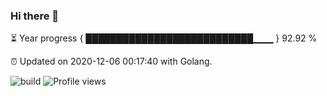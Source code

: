 ### Hi there 👋 

⏳ Year progress { ███████████████████████████▁▁▁ } 92.92 %

⏰ Updated on 2020-12-06 00:17:40 with Golang.

![build](https://github.com/shenxianpeng/shenxianpeng/workflows/build/badge.svg) ![Profile views](https://gpvc.arturio.dev/shenxianpeng)